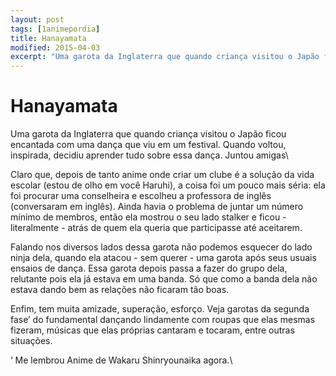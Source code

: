 ```yaml
---
layout: post
tags: [1animepordia]
title: Hanayamata
modified: 2015-04-03
excerpt: "Uma garota da Inglaterra que quando criança visitou o Japão ficou encantada com uma dança que viu em um festival. Quando voltou, inspirada, decidiu aprender tudo sobre essa dança. Juntou amigas<br>"
---
```


Hanayamata
==========

Uma garota da Inglaterra que quando criança visitou o Japão ficou
encantada com uma dança que viu em um festival. Quando voltou,
inspirada, decidiu aprender tudo sobre essa dança. Juntou amigas\

Claro que, depois de tanto anime onde criar um clube é a solução da vida
escolar (estou de olho em você Haruhi), a coisa foi um pouco mais séria:
ela foi procurar uma conselheira e escolheu a professora de inglês
(conversaram em inglês). Ainda havia o problema de juntar um número
mínimo de membros, então ela mostrou o seu lado stalker e ficou -
literalmente - atrás de quem ela queria que participasse até aceitarem.

Falando nos diversos lados dessa garota não podemos esquecer do lado
ninja dela, quando ela atacou - sem querer - uma garota após seus usuais
ensaios de dança. Essa garota depois passa a fazer do grupo dela,
relutante pois ela já estava em uma banda. Só que como a banda dela não
estava dando bem as relações não ficaram tão boas.

Enfim, tem muita amizade, superação, esforço. Veja garotas da segunda
fase’ do fundamental dançando lindamente com roupas que elas mesmas
fizeram, músicas que elas próprias cantaram e tocaram, entre outras
situações.

<!-- more -->

‘ Me lembrou Anime de Wakaru Shinryounaika agora.\


